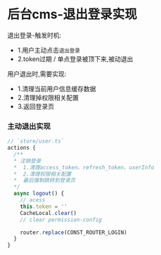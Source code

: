 # 后台cms-退出登录实现
退出登录-触发时机:
- 1.用户主动点击`退出登录`
- 2.token过期 / 单点登录被顶下来,被动退出


用户退出时,需要实现:
- 1.清理当前用户信息缓存数据
- 2.清理掉权限相关配置
- 3.返回登录页



### 主动退出实现
```javascript
// `store/user.ts`
actions {
  /**
  * 注销登录
  *  1.清理access_token、refresh_token、userInfo
  *  2.清理权限相关配置
  *  最后强制跳转到登录页
  */
  async logout() {
    // acess
    this.token = ''
    CacheLocal.clear()
    // clear permission-config

    router.replace(CONST_ROUTER_LOGIN)
  }
}

```




